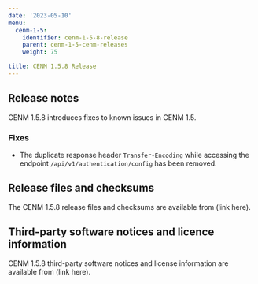```yaml
---
date: '2023-05-10'
menu:
  cenm-1-5:
    identifier: cenm-1-5-8-release
    parent: cenm-1-5-cenm-releases
    weight: 75

title: CENM 1.5.8 Release
---
```


## Release notes

CENM 1.5.8 introduces fixes to known issues in CENM 1.5.

### Fixes

* The duplicate response header `Transfer-Encoding` while accessing the endpoint `/api/v1/authentication/config` has been removed.

## Release files and checksums

The CENM 1.5.8 release files and checksums are available from (link here).

## Third-party software notices and licence information

CENM 1.5.8 third-party software notices and license information are available from (link here).